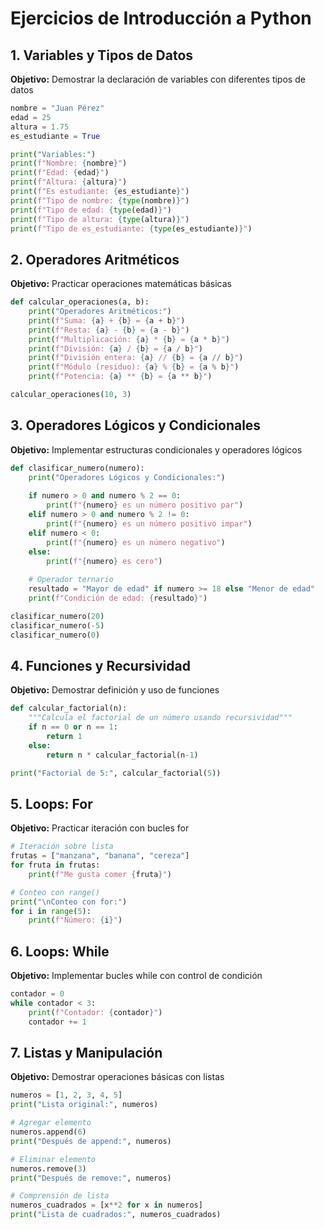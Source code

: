 # Ejercicios de Introducción a Python

## 1. Variables y Tipos de Datos

**Objetivo:** Demostrar la declaración de variables con diferentes tipos de datos

```python
nombre = "Juan Pérez"
edad = 25
altura = 1.75
es_estudiante = True

print("Variables:")
print(f"Nombre: {nombre}")
print(f"Edad: {edad}")
print(f"Altura: {altura}")
print(f"Es estudiante: {es_estudiante}")
print(f"Tipo de nombre: {type(nombre)}")
print(f"Tipo de edad: {type(edad)}")
print(f"Tipo de altura: {type(altura)}")
print(f"Tipo de es_estudiante: {type(es_estudiante)}")
```

## 2. Operadores Aritméticos

**Objetivo:** Practicar operaciones matemáticas básicas

```python
def calcular_operaciones(a, b):
    print("Operadores Aritméticos:")
    print(f"Suma: {a} + {b} = {a + b}")
    print(f"Resta: {a} - {b} = {a - b}")
    print(f"Multiplicación: {a} * {b} = {a * b}")
    print(f"División: {a} / {b} = {a / b}")
    print(f"División entera: {a} // {b} = {a // b}")
    print(f"Módulo (residuo): {a} % {b} = {a % b}")
    print(f"Potencia: {a} ** {b} = {a ** b}")

calcular_operaciones(10, 3)
```

## 3. Operadores Lógicos y Condicionales

**Objetivo:** Implementar estructuras condicionales y operadores lógicos

```python
def clasificar_numero(numero):
    print("Operadores Lógicos y Condicionales:")
    
    if numero > 0 and numero % 2 == 0:
        print(f"{numero} es un número positivo par")
    elif numero > 0 and numero % 2 != 0:
        print(f"{numero} es un número positivo impar")
    elif numero < 0:
        print(f"{numero} es un número negativo")
    else:
        print(f"{numero} es cero")
    
    # Operador ternario
    resultado = "Mayor de edad" if numero >= 18 else "Menor de edad"
    print(f"Condición de edad: {resultado}")

clasificar_numero(20)
clasificar_numero(-5)
clasificar_numero(0)
```

## 4. Funciones y Recursividad

**Objetivo:** Demostrar definición y uso de funciones

```python
def calcular_factorial(n):
    """Calcula el factorial de un número usando recursividad"""
    if n == 0 or n == 1:
        return 1
    else:
        return n * calcular_factorial(n-1)

print("Factorial de 5:", calcular_factorial(5))
```

## 5. Loops: For

**Objetivo:** Practicar iteración con bucles for

```python
# Iteración sobre lista
frutas = ["manzana", "banana", "cereza"]
for fruta in frutas:
    print(f"Me gusta comer {fruta}")

# Conteo con range()
print("\nConteo con for:")
for i in range(5):
    print(f"Número: {i}")
```

## 6. Loops: While

**Objetivo:** Implementar bucles while con control de condición

```python
contador = 0
while contador < 3:
    print(f"Contador: {contador}")
    contador += 1
```

## 7. Listas y Manipulación

**Objetivo:** Demostrar operaciones básicas con listas

```python
numeros = [1, 2, 3, 4, 5]
print("Lista original:", numeros)

# Agregar elemento
numeros.append(6)
print("Después de append:", numeros)

# Eliminar elemento
numeros.remove(3)
print("Después de remove:", numeros)

# Comprensión de lista
numeros_cuadrados = [x**2 for x in numeros]
print("Lista de cuadrados:", numeros_cuadrados)
```